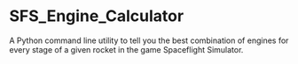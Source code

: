# SFS_Engine_Calculator
A Python command line utility to tell you the best combination of engines for every stage of a given rocket in the game Spaceflight Simulator.
